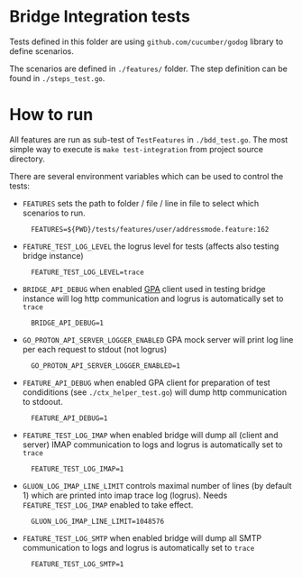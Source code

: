 # Bridge Integration tests

Tests defined in this folder are using `github.com/cucumber/godog` library to
define scenarios.

The scenarios are defined in `./features/` folder.
The step definition can be found in `./steps_test.go`.


# How to run
All features are run as sub-test of `TestFeatures` in `./bdd_test.go`.
The most simple way to execute is `make test-integration` from project source directory.


There are several environment variables which can be used to control the tests:


* `FEATURES` sets the path to folder / file / line in file to select which
  scenarios to run.

        FEATURES=${PWD}/tests/features/user/addressmode.feature:162

* `FEATURE_TEST_LOG_LEVEL` the logrus level for tests (affects also testing
  bridge instance)

        FEATURE_TEST_LOG_LEVEL=trace

* `BRIDGE_API_DEBUG` when enabled
  [GPA](https://github.com/ProtonMail/go-proton-api/)
  client used in testing bridge instance will log http communication and logrus
  is automatically set to `trace`

        BRIDGE_API_DEBUG=1

* `GO_PROTON_API_SERVER_LOGGER_ENABLED` GPA mock server will print log line per
  each request to stdout (not logrus)

        GO_PROTON_API_SERVER_LOGGER_ENABLED=1

* `FEATURE_API_DEBUG` when enabled GPA client for preparation of test
  condiditions (see `./ctx_helper_test.go`) will dump http communication to
  stdoout.

        FEATURE_API_DEBUG=1

* `FEATURE_TEST_LOG_IMAP` when enabled
  bridge will dump all (client and server) IMAP communication to logs
  and logrus is automatically set to `trace`

        FEATURE_TEST_LOG_IMAP=1

* `GLUON_LOG_IMAP_LINE_LIMIT` controls maximal number of lines (by default 1)
  which are printed into imap trace log (logrus).
  Needs `FEATURE_TEST_LOG_IMAP` enabled to take effect.

        GLUON_LOG_IMAP_LINE_LIMIT=1048576


* `FEATURE_TEST_LOG_SMTP` when enabled
  bridge will dump all SMTP communication to logs
  and logrus is automatically set to `trace`

        FEATURE_TEST_LOG_SMTP=1




